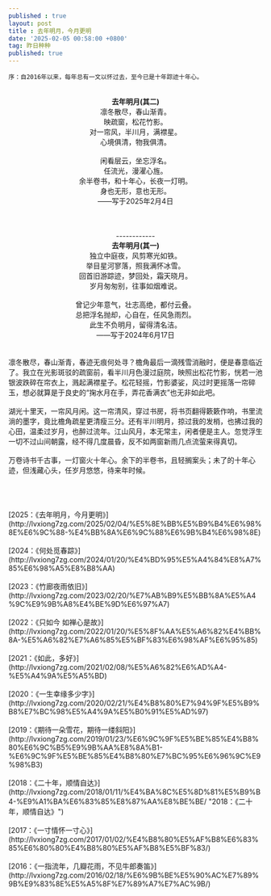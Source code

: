 ```yaml
---
published : true 
layout: post
title : 去年明月，今月更明
date: '2025-02-05 00:58:00 +0800'
tag: 昨日种种
published: true
---
```

````YMAL
序：自2016年以来，每年总有一文以怀过去，至今已是十年踪迹十年心。
````
<br>
<div style="text-align:center;">
<strong>去年明月(其二)</strong><br>
凛冬散尽，春山渐青。<br>
映疏窗，松花竹影。<br>
对一帘风，半川月，满襟星。<br>
心境俱清，物我俱清。<br><br>
闲看层云，坐忘浮名。 <br>
任流光，漫濯心旌。<br>
余半卷书，和十年心，长夜一灯明。<br>
身也无形，意也无形。 <br>
——写于2025年2月4日<br>
<br><br><br>
------------<br>
<strong>去年明月(其一)</strong><br>
独立中庭夜，风剪寒光如铁。<br>
举目星河寥落，照我满怀冰雪。<br>
回首旧游踪迹，梦回处，霜天晓月。<br>
岁月匆匆别，往事如烟难说。<br><br>
曾记少年意气，壮志高绝，都付云叠。<br>
总把浮名抛却，心自在，任风急雨烈。<br>
此生不负明月，留得清名洁。<br>
——写于2024年6月17日<br>
</div>
<br>
<br>
凛冬散尽，春山渐青，春迹无痕何处寻？檐角最后一滴残雪消融时，便是春意临近了。我立在光影斑驳的疏窗前，看半川月色漫过庭院，映照出松花竹影，恍若一池银波跌碎在帘衣上，溅起满襟星子。松花轻摇，竹影婆娑，风过时更摇落一帘碎玉，想必就算是于良史的“掬水月在手，弄花香满衣”也无非如此吧。
<br>
<br>
湖光十里天，一帘风月闲。这一帘清风，穿过书房，将书页翻得簌簌作响，书里流淌的墨字，竟比檐角疏星更清瘦三分。还有半川明月，掠过我的发梢，也拂过我的心田，温柔过岁月，也醉过流年。江山风月，本无常主，闲者便是主人。忽觉浮生一切不过山间朝露，经不得几度晨昏，反不如两窗新雨几点流萤来得真切。
<br>
<br>
万卷诗书千古事，一灯窗火十年心。余下的半卷书，且轻搁案头；未了的十年心迹，但浅藏心头，任岁月悠悠，待来年时候。
<br><br><br><br><br>
[2025：《去年明月，今月更明》](http://lvxiong7zg.com/2025/02/04/%E5%8E%BB%E5%B9%B4%E6%98%8E%E6%9C%88-%E4%BB%8A%E6%9C%88%E6%9B%B4%E6%98%8E)
<br><br>
[2024：《何处觅春踪》](http://lvxiong7zg.com/2024/01/20/%E4%BD%95%E5%A4%84%E8%A7%85%E6%98%A5%E8%B8%AA)
<br><br>
[2023：《竹廊夜雨依旧》](http://lvxiong7zg.com/2023/02/20/%E7%AB%B9%E5%BB%8A%E5%A4%9C%E9%9B%A8%E4%BE%9D%E6%97%A7)
<br><br>
[2022：《只如今 如禅心是故》](http://lvxiong7zg.com/2022/01/20/%E5%8F%AA%E5%A6%82%E4%BB%8A-%E5%A6%82%E7%A6%85%E5%BF%83%E6%98%AF%E6%95%85)
<br><br>
[2021：《如此，多好》](http://lvxiong7zg.com/2021/02/08/%E5%A6%82%E6%AD%A4-%E5%A4%9A%E5%A5%BD)
<br><br>
[2020：《一生幸缘多少字》](http://lvxiong7zg.com/2020/02/21/%E4%B8%80%E7%94%9F%E5%B9%B8%E7%BC%98%E5%A4%9A%E5%B0%91%E5%AD%97)
<br><br>
[2019：《期待一朵雪花，期待一缕斜阳》](http://lvxiong7zg.com/2019/01/23/%E6%9C%9F%E5%BE%85%E4%B8%80%E6%9C%B5%E9%9B%AA%E8%8A%B1-%E6%9C%9F%E5%BE%85%E4%B8%80%E7%BC%95%E6%96%9C%E9%98%B3)
<br><br>
[2018：《二十年，顺情自达》](http://lvxiong7zg.com/2018/01/11/%E4%BA%8C%E5%8D%81%E5%B9%B4-%E9%A1%BA%E6%83%85%E8%87%AA%E8%BE%BE/ "2018：《二十年，顺情自达》")
<br><br>
[2017：《一寸情怀一寸心》](http://lvxiong7zg.com/2017/01/02/%E4%B8%80%E5%AF%B8%E6%83%85%E6%80%80%E4%B8%80%E5%AF%B8%E5%BF%83/)
<br><br>
[2016：《一指流年，几瓣花雨，不见牛郎奏笛》](http://lvxiong7zg.com/2016/02/18/%E6%9B%BE%E5%90%AC%E7%89%9B%E9%83%8E%E5%A5%8F%E7%89%A7%E7%AC%9B/)
